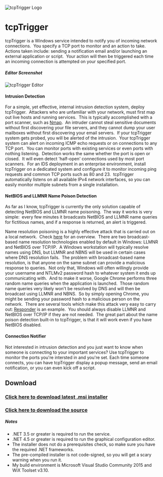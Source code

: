 ![tcpTrigger Logo](https://github.com/R-Smith/tcpTrigger/raw/master/tcpTrigger.Editor/Resources/tcpTrigger%20Logo.png?raw=true)

tcpTrigger
==========

tcpTrigger is a Windows service intended to notify you of incoming network connections.  You specify a TCP port to monitor and an action to take.  Actions taken include: sending a notification email and/or launching an external application or script.  Your action will then be triggered each time an incoming connection is attempted on your specified port.

##### Editor Screenshot
![tcpTrigger Editor](https://github.com/R-Smith/supporting-docs/raw/master/tcpTrigger/tcpTrigger_1.1.png?raw=true "tcpTrigger Editor")


#### Intrusion Detection

For a simple, yet effective, internal intrusion detection system, deploy tcpTrigger.  Attackers who are unfamiliar with your network, must first map out live hosts and running services.  This is typically accomplished with a port scanner, such as [Nmap](https://nmap.org).  An intruder cannot steal sensitive documents without first discovering your file servers, and they cannot dump your user mailboxes without first discovering your email servers.  If your tcpTrigger system gets probed, you will be alerted of the intrusion.  Your tcpTrigger system can alert on incoming ICMP echo requests or on connections to any TCP port.  You can monitor ports with existing services or even ports with nothing listening.  Detection works the same whether the port is open or closed.  It will even detect 'half-open' connections used by most port scanners.  For an IDS deployment in an enterprise environment, install tcpTrigger on a dedicated system and configure it to monitor incoming ping requests and common TCP ports such as 80 and 23.  tcpTrigger automatically listens on all available IPv4 network interfaces, so you can easily monitor multiple subnets from a single installation.


#### NetBIOS and LLMNR Name Poison Detection

As far as I know, tcpTrigger is currently the only solution capable of detecting NetBIOS and LLMNR name poisoning.  The way it works is very simple:  every few minutes it broadcasts NetBIOS and LLMNR name queries for fictitious names, and if a response is returned, an alert is triggered.


Name resolution poisoning is a highly effective attack that is carried out on a local network.  Check [here](https://www.sternsecurity.com/blog/local-network-attacks-llmnr-and-nbt-ns-poisoning) for an overview.  There are two broadcast-based name resolution technologies enabled by default in Windows: LLMNR and NetBIOS over TCP/IP.  A Windows workstation will typically resolve names using DNS, but LLMNR and NBNS will be used in certain cases where DNS resolution fails.  The problem with broadcast-based name resolution, is that anyone on the same subnet can provide a malicious response to queries.  Not only that, Windows will often willingly provide your username and NTLMv2 password hash to whatever system it ends up communicating with.  And to make it worse, Google Chrome performs three random name queries when the application is launched.  Those random name queries very likely won't be resolved by DNS and will then be broadcast using LLMNR and NBNS.  So by simply opening Chrome, you might be sending your password hash to a malicious person on the network.  There are several tools which make this attack very easy to carry out: [Responder](https://github.com/lgandx/Responder) is an example.  You should always disable LLMNR and NetBIOS over TCP/IP if they are not needed.  The great part about the name poison detection built-in to tcpTrigger, is that it will work even if you have NetBIOS disabled.


#### Connection Notifier

Not interested in intrusion detection and you just want to know when someone is connecting to your important services?  Use tcpTrigger to monitor the ports you're intersted in and you're set.  Each time someone connects, you can have tcpTrigger display a popup message, send an email notification, or you can even kick off a script.


Download
--------
### [Click here to download latest .msi installer](https://github.com/R-Smith/tcpTrigger/releases/download/v1.1.1/tcpTrigger.Setup.msi)

### [Click here to download the source](https://github.com/R-Smith/tcpTrigger/archive/master.zip)

##### Notes
* .NET 3.5 or greater is required to run the service.
* .NET 4.5 or greater is required to run the graphical configuration editor.
* The installer does not do a prerequisites check, so make sure you have the required .NET frameworks.
* The pre-compiled installer is not code-signed, so you will get a scary warning when you run it.
* My build environment is Microsoft Visual Studio Community 2015 and WiX Toolset v3.10.
